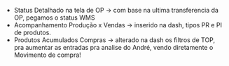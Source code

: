 - Status Detalhado na tela de OP → com base na ultima transferencia da OP, pegamos o status WMS
- Acompanhamento Produção x Vendas → inserido na dash, tipos PR e PI de produtos.
- Produtos Acumulados Compras → alterado na dash os filtros de TOP, pra aumentar as entradas pra analise do André, vendo diretamente o Movimento de compra!